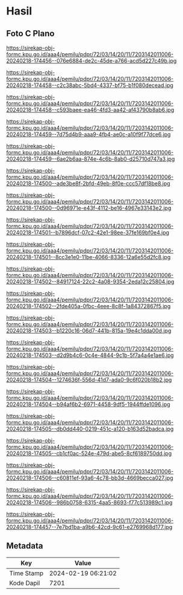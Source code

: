 # Hasil

## Foto C Plano

https://sirekap-obj-formc.kpu.go.id/aaa4/pemilu/pdpr/72/03/14/20/11/7203142011006-20240218-174456--076e6884-de2c-45de-a766-acd5d227c49b.jpg

https://sirekap-obj-formc.kpu.go.id/aaa4/pemilu/pdpr/72/03/14/20/11/7203142011006-20240218-174458--c2c38abc-5bd4-4337-bf75-b1f080decead.jpg

https://sirekap-obj-formc.kpu.go.id/aaa4/pemilu/pdpr/72/03/14/20/11/7203142011006-20240218-174458--c593baee-ea46-4fd3-aa42-af43790b8ab6.jpg

https://sirekap-obj-formc.kpu.go.id/aaa4/pemilu/pdpr/72/03/14/20/11/7203142011006-20240218-174459--7d75d4b9-aaa9-4fb4-ae0c-a10f9f77dce6.jpg

https://sirekap-obj-formc.kpu.go.id/aaa4/pemilu/pdpr/72/03/14/20/11/7203142011006-20240218-174459--6ae2b6aa-874e-4c6b-8ab0-d25710d747a3.jpg

https://sirekap-obj-formc.kpu.go.id/aaa4/pemilu/pdpr/72/03/14/20/11/7203142011006-20240218-174500--ade3be8f-2bfd-49eb-8f0e-ccc57df18be8.jpg

https://sirekap-obj-formc.kpu.go.id/aaa4/pemilu/pdpr/72/03/14/20/11/7203142011006-20240218-174500--0d96971e-e43f-4112-be16-4967e33143e2.jpg

https://sirekap-obj-formc.kpu.go.id/aaa4/pemilu/pdpr/72/03/14/20/11/7203142011006-20240218-174501--b7896dcf-07c2-42e1-98ee-37fe169bf0e4.jpg

https://sirekap-obj-formc.kpu.go.id/aaa4/pemilu/pdpr/72/03/14/20/11/7203142011006-20240218-174501--8cc3e1e0-11be-4066-8336-12a6e55d2fc8.jpg

https://sirekap-obj-formc.kpu.go.id/aaa4/pemilu/pdpr/72/03/14/20/11/7203142011006-20240218-174502--84917124-22c2-4a08-9354-2eda12c25804.jpg

https://sirekap-obj-formc.kpu.go.id/aaa4/pemilu/pdpr/72/03/14/20/11/7203142011006-20240218-174502--2fde405a-0fbc-4eee-8c8f-1a84372867f5.jpg

https://sirekap-obj-formc.kpu.go.id/aaa4/pemilu/pdpr/72/03/14/20/11/7203142011006-20240218-174503--b1220c16-06d7-441b-815a-19e4c1dda00d.jpg

https://sirekap-obj-formc.kpu.go.id/aaa4/pemilu/pdpr/72/03/14/20/11/7203142011006-20240218-174503--d2d9b4c6-0c4e-4844-9c1b-5f7a4a4e1ae6.jpg

https://sirekap-obj-formc.kpu.go.id/aaa4/pemilu/pdpr/72/03/14/20/11/7203142011006-20240218-174504--1274636f-556d-41d7-ada0-9c6f020b18b2.jpg

https://sirekap-obj-formc.kpu.go.id/aaa4/pemilu/pdpr/72/03/14/20/11/7203142011006-20240218-174504--b94af6b2-6971-4458-9df5-1944ffde1096.jpg

https://sirekap-obj-formc.kpu.go.id/aaa4/pemilu/pdpr/72/03/14/20/11/7203142011006-20240218-174505--db0dd440-0219-451c-a120-b163d52badca.jpg

https://sirekap-obj-formc.kpu.go.id/aaa4/pemilu/pdpr/72/03/14/20/11/7203142011006-20240218-174505--cb1cf0ac-524e-479d-abe5-8cf6189750dd.jpg

https://sirekap-obj-formc.kpu.go.id/aaa4/pemilu/pdpr/72/03/14/20/11/7203142011006-20240218-174506--c60811ef-93a6-4c78-bb3d-4669becca027.jpg

https://sirekap-obj-formc.kpu.go.id/aaa4/pemilu/pdpr/72/03/14/20/11/7203142011006-20240218-174506--986b0758-6315-4aa5-8693-f77c513989c1.jpg

https://sirekap-obj-formc.kpu.go.id/aaa4/pemilu/pdpr/72/03/14/20/11/7203142011006-20240218-174457--7e7bd1ba-a9b6-42cd-9c61-e2769968d177.jpg


## Metadata

| Key        | Value               |
| ---------- | ------------------- |
| Time Stamp | 2024-02-19 06:21:02 |
| Kode Dapil | 7201                |



